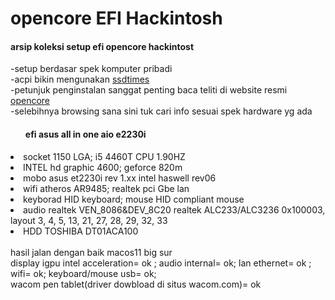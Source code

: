 <html>

  <body> <h1>opencore EFI Hackintosh</h1>
  <h4>arsip koleksi setup efi opencore hackintost</h4> 
-setup berdasar spek komputer pribadi<br>
-acpi bikin mengunakan  <a href="https://github.com/corpnewt/SSDTTime">ssdtimes <a/> <br>
-petunjuk penginstalan sanggat penting baca teliti di website resmi <a href="https://dortania.github.io/OpenCore-Install-Guide" > opencore <a/><br>
-selebihnya browsing sana sini tuk cari info sesuai spek hardware yg ada

<br>
<ul><h4>efi asus all in one aio e2230i</h4> </ul>
<li>socket 1150 LGA; 
i5 4460T CPU 1.90HZ</li>
<li>INTEL hd graphic 4600; 
geforce 820m</li>
<li>mobo asus et2230i rev 1.xx 
intel haswell rev06</li>
<li>wifi atheros AR9485; 
realtek pci Gbe lan</li>
<li>keyborad HID keyboard; 
mouse HID compliant mouse</li>
<li>audio realtek VEN_8086&DEV_8C20
realtek	ALC233/ALC3236	0x100003, layout 3, 4, 5, 13, 21, 27, 28, 29, 32, 33</li>

<li>HDD TOSHIBA DT01ACA100
</li>
<br>
hasil jalan dengan baik macos11 big sur<br>
display igpu intel acceleration= ok ; audio internal= ok; lan ethernet= ok ; wifi= ok; keyboard/mouse usb= ok;<br>
wacom pen tablet(driver dowbload di situs wacom.com)= ok

</body>
</html>

